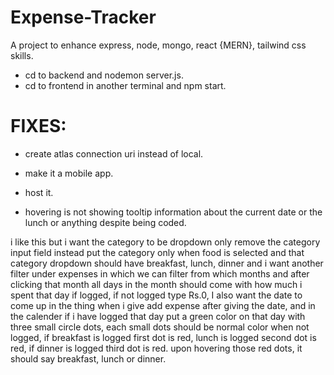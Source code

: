 # Expense-Tracker
A project to enhance express, node, mongo, react {MERN}, tailwind css skills.
- cd to backend and nodemon server.js.
- cd to frontend in another terminal and npm start.

# FIXES:
- create atlas connection uri instead of local.
- make it a mobile app.
- host it.

- hovering is not showing tooltip information about the current date or the lunch or anything despite being coded.


i like this but i want the category to be dropdown only remove the category input field instead put the category only when food is selected and that category dropdown should have breakfast, lunch, dinner and i want another filter under expenses in which we can filter from which months and after clicking that month all days in the month should come with how much i spent that day if logged, if not logged type Rs.0, I also want the date to come up in the thing when i give add expense after giving the date, and in the calender if i have logged that day put a green color on that day with three small circle dots, each small dots should be normal color when not logged, if breakfast is logged first dot is red, lunch is logged second dot is red, if dinner is logged third dot is red.  upon hovering those red dots, it should say breakfast, lunch or dinner.